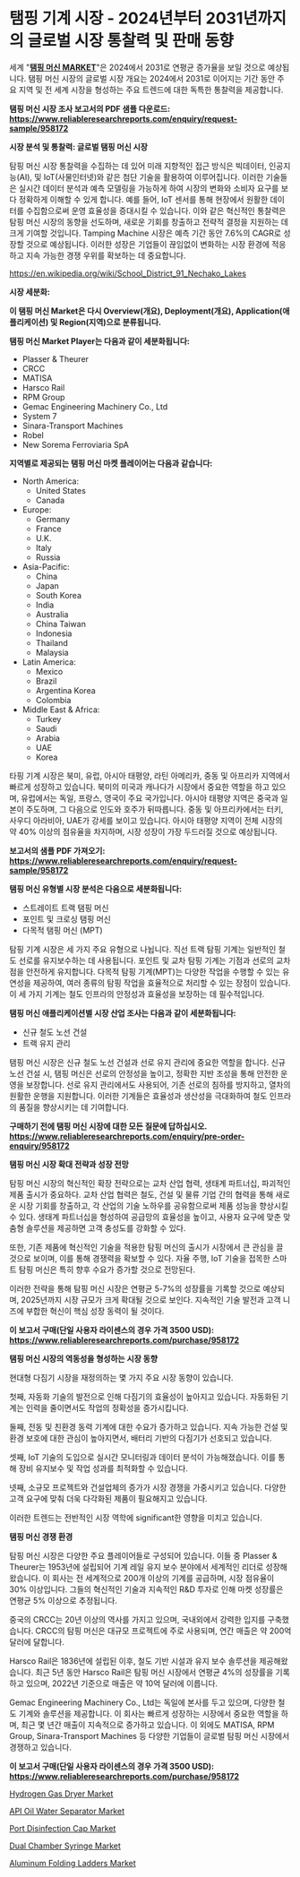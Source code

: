 <p><h1>탬핑 기계 시장 - 2024년부터 2031년까지의 글로벌 시장 통찰력 및 판매 동향</h1></p><p>세계 "<strong><a href="https://www.reliableresearchreports.com/tamping-machine-r958172?utm_campaign=106&utm_medium=8&utm_source=Github&utm_content=ia&utm_term=19102024&utm_id=tamping-machine">탬핑 머신 MARKET</a></strong>"은 2024에서 2031로 연평균 증가율을 보일 것으로 예상됩니다. 탬핑 머신 시장의 글로벌 시장 개요는 2024에서 2031로 이어지는 기간 동안 주요 지역 및 전 세계 시장을 형성하는 주요 트렌드에 대한 독특한 통찰력을 제공합니다.</p>
<p><strong>탬핑 머신 시장 조사 보고서의 PDF 샘플 다운로드: <a href="https://www.reliableresearchreports.com/enquiry/request-sample/958172?utm_campaign=106&utm_medium=8&utm_source=Github&utm_content=ia&utm_term=19102024&utm_id=tamping-machine">https://www.reliableresearchreports.com/enquiry/request-sample/958172</a></strong></p>
<p><strong>시장 분석 및 통찰력: 글로벌 탬핑 머신 시장</strong></p>
<p><p>탐핑 머신 시장 통찰력을 수집하는 데 있어 미래 지향적인 접근 방식은 빅데이터, 인공지능(AI), 및 IoT(사물인터넷)와 같은 첨단 기술을 활용하여 이루어집니다. 이러한 기술들은 실시간 데이터 분석과 예측 모델링을 가능하게 하여 시장의 변화와 소비자 요구를 보다 정확하게 이해할 수 있게 합니다. 예를 들어, IoT 센서를 통해 현장에서 원활한 데이터를 수집함으로써 운영 효율성을 증대시킬 수 있습니다. 이와 같은 혁신적인 통찰력은 탐핑 머신 시장의 동향을 선도하며, 새로운 기회를 창출하고 전략적 결정을 지원하는 데 크게 기여할 것입니다. Tamping Machine 시장은 예측 기간 동안 7.6%의 CAGR로 성장할 것으로 예상됩니다. 이러한 성장은 기업들이 끊임없이 변화하는 시장 환경에 적응하고 지속 가능한 경쟁 우위를 확보하는 데 중요합니다.</p></p>
<p><a href="%7CAUTHORITHY_DOMAIN_URL%7C?utm_campaign=106&utm_medium=8&utm_source=Github&utm_content=ia&utm_term=19102024&utm_id=tamping-machine">https://en.wikipedia.org/wiki/School_District_91_Nechako_Lakes</a></p>
<p><strong>시장 세분화:</strong></p>
<p><strong>이 탬핑 머신 Market은 다시 Overview(개요), Deployment(개요), Application(애플리케이션) 및 Region(지역)으로 분류됩니다.</strong></p>
<p><strong>탬핑 머신 Market Player는 다음과 같이 세분화됩니다:</strong></p>
<p><ul><li>Plasser & Theurer</li><li>CRCC</li><li>MATISA</li><li>Harsco Rail</li><li>RPM Group</li><li>Gemac Engineering Machinery Co., Ltd</li><li>System 7</li><li>Sinara-Transport Machines</li><li>Robel</li><li>New Sorema Ferroviaria SpA</li></ul></p>
<p><strong>지역별로 제공되는 탬핑 머신 마켓 플레이어는 다음과 같습니다:</strong></p>
<p><ul>
    <li>
        North America:
        <ul>
            <li>United States</li>
            <li>Canada</li>
        </ul>
    </li>
    <li>
        Europe:
        <ul>
            <li>Germany</li>
            <li>France</li>
            <li>U.K.</li>
            <li>Italy</li>
            <li>Russia</li>
        </ul>
    </li>
    <li>
        Asia-Pacific:
        <ul>
            <li>China</li>
            <li>Japan</li>
            <li>South Korea</li>
            <li>India</li>
            <li>Australia</li>
            <li>China Taiwan</li>
            <li>Indonesia</li>
            <li>Thailand</li>
            <li>Malaysia</li>
        </ul>
    </li>
    <li>
        Latin America:
        <ul>
            <li>Mexico</li>
            <li>Brazil</li>
            <li>Argentina Korea</li>
            <li>Colombia</li>
        </ul>
    </li>
    <li>
        Middle East & Africa:
        <ul>
            <li>Turkey</li>
            <li>Saudi</li>
            <li>Arabia</li>
            <li>UAE</li>
            <li>Korea</li>
        </ul>
    </li>
    </ul></p>
<p><p>타핑 기계 시장은 북미, 유럽, 아시아 태평양, 라틴 아메리카, 중동 및 아프리카 지역에서 빠르게 성장하고 있습니다. 북미의 미국과 캐나다가 시장에서 중요한 역할을 하고 있으며, 유럽에서는 독일, 프랑스, 영국이 주요 국가입니다. 아시아 태평양 지역은 중국과 일본이 주도하며, 그 다음으로 인도와 호주가 뒤따릅니다. 중동 및 아프리카에서는 터키, 사우디 아라비아, UAE가 강세를 보이고 있습니다. 아시아 태평양 지역이 전체 시장의 약 40% 이상의 점유율을 차지하며, 시장 성장이 가장 두드러질 것으로 예상됩니다.</p></p>
<p><strong>보고서의 샘플 PDF 가져오기: <a href="https://www.reliableresearchreports.com/enquiry/request-sample/958172?utm_campaign=106&utm_medium=8&utm_source=Github&utm_content=ia&utm_term=19102024&utm_id=tamping-machine">https://www.reliableresearchreports.com/enquiry/request-sample/958172</a></strong></p>
<p><strong>탬핑 머신 유형별 시장 분석은 다음으로 세분화됩니다:</strong></p>
<p><ul><li>스트레이트 트랙 탬핑 머신</li><li>포인트 및 크로싱 탬핑 머신</li><li>다목적 탬핑 머신 (MPT)</li></ul></p>
<p><p>탐핑 기계 시장은 세 가지 주요 유형으로 나뉩니다. 직선 트랙 탐핑 기계는 일반적인 철도 선로를 유지보수하는 데 사용됩니다. 포인트 및 교차 탐핑 기계는 기점과 선로의 교차점을 안전하게 유지합니다. 다목적 탐핑 기계(MPT)는 다양한 작업을 수행할 수 있는 유연성을 제공하여, 여러 종류의 탐핑 작업을 효율적으로 처리할 수 있는 장점이 있습니다. 이 세 가지 기계는 철도 인프라의 안정성과 효율성을 보장하는 데 필수적입니다.</p></p>
<p><strong>탬핑 머신 애플리케이션별 시장 산업 조사는 다음과 같이 세분화됩니다:</strong></p>
<p><ul><li>신규 철도 노선 건설</li><li>트랙 유지 관리</li></ul></p>
<p><p>탬핑 머신 시장은 신규 철도 노선 건설과 선로 유지 관리에 중요한 역할을 합니다. 신규 노선 건설 시, 탬핑 머신은 선로의 안정성을 높이고, 정확한 지반 조성을 통해 안전한 운영을 보장합니다. 선로 유지 관리에서도 사용되어, 기존 선로의 침하를 방지하고, 열차의 원활한 운행을 지원합니다. 이러한 기계들은 효율성과 생산성을 극대화하여 철도 인프라의 품질을 향상시키는 데 기여합니다.</p></p>
<p><strong>구매하기 전에 탬핑 머신 시장에 대한 모든 질문에 답하십시오. <a href="https://www.reliableresearchreports.com/enquiry/pre-order-enquiry/958172?utm_campaign=106&utm_medium=8&utm_source=Github&utm_content=ia&utm_term=19102024&utm_id=tamping-machine">https://www.reliableresearchreports.com/enquiry/pre-order-enquiry/958172</a></strong></p>
<p><strong>탬핑 머신 시장 확대 전략과 성장 전망</strong></p>
<p><p>탐핑 머신 시장의 혁신적인 확장 전략으로는 교차 산업 협력, 생태계 파트너십, 파괴적인 제품 출시가 중요하다. 교차 산업 협력은 철도, 건설 및 물류 기업 간의 협력을 통해 새로운 시장 기회를 창출하고, 각 산업의 기술 노하우를 공유함으로써 제품 성능을 향상시킬 수 있다. 생태계 파트너십을 형성하여 공급망의 효율성을 높이고, 사용자 요구에 맞춘 맞춤형 솔루션을 제공하면 고객 충성도를 강화할 수 있다. </p><p>또한, 기존 제품에 혁신적인 기술을 적용한 탐핑 머신의 출시가 시장에서 큰 관심을 끌 것으로 보이며, 이를 통해 경쟁력을 확보할 수 있다. 자율 주행, IoT 기술을 접목한 스마트 탐핑 머신은 특히 향후 수요가 증가할 것으로 전망된다. </p><p>이러한 전략을 통해 탐핑 머신 시장은 연평균 5-7%의 성장률을 기록할 것으로 예상되며, 2025년까지 시장 규모가 크게 확대될 것으로 보인다. 지속적인 기술 발전과 고객 니즈에 부합한 혁신이 핵심 성장 동력이 될 것이다.</p></p>
<p><strong>이 보고서 구매(단일 사용자 라이센스의 경우 가격 3500 USD): <a href="https://www.reliableresearchreports.com/purchase/958172?utm_campaign=106&utm_medium=8&utm_source=Github&utm_content=ia&utm_term=19102024&utm_id=tamping-machine">https://www.reliableresearchreports.com/purchase/958172</a></strong></p>
<p><strong>탬핑 머신 시장의 역동성을 형성하는 시장 동향</strong></p>
<p><p>현대형 다짐기 시장을 재정의하는 몇 가지 주요 시장 동향이 있습니다. </p><p>첫째, 자동화 기술의 발전으로 인해 다짐기의 효율성이 높아지고 있습니다. 자동화된 기계는 인력을 줄이면서도 작업의 정확성을 증가시킵니다. </p><p>둘째, 전동 및 친환경 동력 기계에 대한 수요가 증가하고 있습니다. 지속 가능한 건설 및 환경 보호에 대한 관심이 높아지면서, 배터리 기반의 다짐기가 선호되고 있습니다. </p><p>셋째, IoT 기술의 도입으로 실시간 모니터링과 데이터 분석이 가능해졌습니다. 이를 통해 장비 유지보수 및 작업 성과를 최적화할 수 있습니다. </p><p>넷째, 소규모 프로젝트와 건설업체의 증가가 시장 경쟁을 가중시키고 있습니다. 다양한 고객 요구에 맞춰 더욱 다각화된 제품이 필요해지고 있습니다. </p><p>이러한 트렌드는 전반적인 시장 역학에 significant한 영향을 미치고 있습니다.</p></p>
<p><strong>탬핑 머신 경쟁 환경</strong></p>
<p><p>탐핑 머신 시장은 다양한 주요 플레이어들로 구성되어 있습니다. 이들 중 Plasser & Theurer는 1953년에 설립되어 기계 레일 유지 보수 분야에서 세계적인 리더로 성장해왔습니다. 이 회사는 전 세계적으로 200개 이상의 기계를 공급하며, 시장 점유율이 30% 이상입니다. 그들의 혁신적인 기술과 지속적인 R&D 투자로 인해 마켓 성장률은 연평균 5% 이상으로 추정됩니다.</p><p>중국의 CRCC는 20년 이상의 역사를 가지고 있으며, 국내외에서 강력한 입지를 구축했습니다. CRCC의 탐핑 머신은 대규모 프로젝트에 주로 사용되며, 연간 매출은 약 200억 달러에 달합니다. </p><p>Harsco Rail은 1836년에 설립된 이후, 철도 기반 시설과 유지 보수 솔루션을 제공해왔습니다. 최근 5년 동안 Harsco Rail은 탐핑 머신 시장에서 연평균 4%의 성장률을 기록하고 있으며, 2022년 기준으로 매출은 약 10억 달러에 이릅니다.</p><p>Gemac Engineering Machinery Co., Ltd는 독일에 본사를 두고 있으며, 다양한 철도 기계와 솔루션을 제공합니다. 이 회사는 빠르게 성장하는 시장에서 중요한 역할을 하며, 최근 몇 년간 매출이 지속적으로 증가하고 있습니다. 이 외에도 MATISA, RPM Group, Sinara-Transport Machines 등 다양한 기업들이 글로벌 탐핑 머신 시장에서 경쟁하고 있습니다.</p></p>
<p><strong>이 보고서 구매(단일 사용자 라이센스의 경우 가격 3500 USD): <a href="https://www.reliableresearchreports.com/purchase/958172?utm_campaign=106&utm_medium=8&utm_source=Github&utm_content=ia&utm_term=19102024&utm_id=tamping-machine">https://www.reliableresearchreports.com/purchase/958172</a></strong></p>
<p><p><a href="https://issuu.com/reportprime-2/docs/hydrogen-gas-dryer-market-size-2030_e675490cafaeb1?utm_campaign=106&utm_medium=8&utm_source=Github&utm_content=ia&utm_term=19102024&utm_id=tamping-machine">Hydrogen Gas Dryer Market</a></p><p><a href="https://issuu.com/reportprime-2/docs/api-oil-water-separator-market-size_d7f4cd6fc8e4d1?utm_campaign=106&utm_medium=8&utm_source=Github&utm_content=ia&utm_term=19102024&utm_id=tamping-machine">API Oil Water Separator Market</a></p><p><a href="https://github.com/tacitam515l/Market-Research-Report-List-1/blob/main/port-disinfection-cap-market.md?utm_campaign=106&utm_medium=8&utm_source=Github&utm_content=ia&utm_term=19102024&utm_id=tamping-machine">Port Disinfection Cap Market</a></p><p><a href="https://github.com/JamesCox407/Market-Research-Report-List-1/blob/main/dual-chamber-syringe-market.md?utm_campaign=106&utm_medium=8&utm_source=Github&utm_content=ia&utm_term=19102024&utm_id=tamping-machine">Dual Chamber Syringe Market</a></p><p><a href="https://www.linkedin.com/pulse/aluminum-folding-ladders-market-forecast-global-trends-analysis-y2cre?utm_campaign=106&utm_medium=8&utm_source=Github&utm_content=ia&utm_term=19102024&utm_id=tamping-machine">Aluminum Folding Ladders Market</a></p></p>